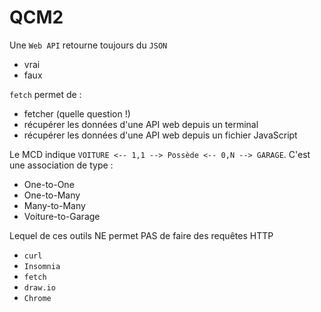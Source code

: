 # QCM2

Une `Web API` retourne toujours du `JSON`
- vrai
- faux 


`fetch` permet de :
- fetcher (quelle question !)
- récupérer les données d'une API web depuis un terminal
- récupérer les données d'une API web depuis un fichier JavaScript


Le MCD indique `VOITURE <-- 1,1 --> Possède <-- 0,N --> GARAGE`. C'est une association de type : 
- One-to-One
- One-to-Many
- Many-to-Many
- Voiture-to-Garage


Lequel de ces outils NE permet PAS de faire des requêtes HTTP
- `curl`
- `Insomnia`
- `fetch`
- `draw.io`
- `Chrome`
